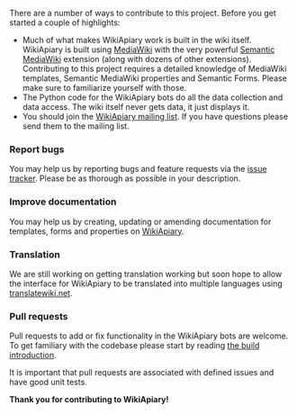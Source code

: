 There are a number of ways to contribute to this project. Before you get started a couple of highlights:

* Much of what makes WikiApiary work is built in the wiki itself. WikiApiary is built using [MediaWiki][mediawiki-org] with the very powerful [Semantic MediaWiki][smw-org] extension (along with dozens of other extensions). Contributing to this project requires a detailed knowledge of MediaWiki templates, Semantic MediaWiki properties and Semantic Forms. Please make sure to familiarize yourself with those.
* The Python code for the WikiApiary bots do all the data collection and data access. The wiki itself never gets data, it just displays it.
* You should join the [WikiApiary mailing list][mailing-list]. If you have questions please send them to the mailing list.

### Report bugs

You may help us by reporting bugs and feature requests via the [issue tracker][issues]. Please be as thorough as possible in your description.

### Improve documentation

You may help us by creating, updating or amending documentation for templates, forms and properties on [WikiApiary][wikiapiary].

### Translation

We are still working on getting translation working but soon hope to allow the interface for WikiApiary to be translated into multiple languages using [translatewiki.net][twn].

### Pull requests

Pull requests to add or fix functionality in the WikiApiary bots are welcome. To get familiary with the codebase please start by reading [the build introduction][build].

It is important that pull requests are associated with defined issues and have good unit tests.

**Thank you for contributing to WikiApiary!**

[wikiapiary]: https://wikiapiary.com/wiki/Main_Page
[mediawiki-org]: https://www.mediawiki.org/wiki/MediaWiki
[smw-org]: https://semantic-mediawiki.org/
[mailing-list]: http://lists.thingelstad.com/cgi-bin/mailman/listinfo/wikiapiary-l
[issues]: https://github.com/thingles/WikiApiary/issues
[twn]: https://translatewiki.net/
[build]: https://github.com/thingles/WikiApiary/blob/master/BUILD.md
